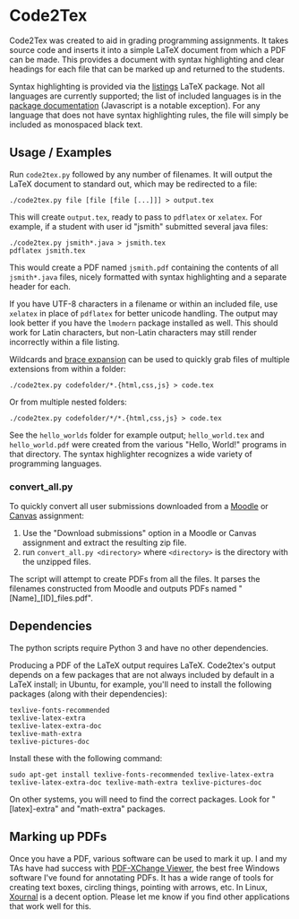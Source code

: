 # Code2Tex

Code2Tex was created to aid in grading programming assignments.  It takes
source code and inserts it into a simple LaTeX document from which a PDF can be
made.  This provides a document with syntax highlighting and clear headings for
each file that can be marked up and returned to the students.

Syntax highlighting is provided via the
[listings](https://www.ctan.org/pkg/listings) LaTeX package.  Not all languages
are currently supported; the list of included languages is in the [package
documentation](http://www.texdoc.net/texmf-dist/doc/latex/listings/listings.pdf#page=13)
(Javascript is a notable exception).  For any language that does not have
syntax highlighting rules, the file will simply be included as monospaced black
text.

## Usage / Examples

Run `code2tex.py` followed by any number of filenames.  It will output the
LaTeX document to standard out, which may be redirected to a file:

    ./code2tex.py file [file [file [...]]] > output.tex

This will create `output.tex`, ready to pass to `pdflatex` or `xelatex`.  For
example, if a student with user id "jsmith" submitted several java files:

    ./code2tex.py jsmith*.java > jsmith.tex
    pdflatex jsmith.tex

This would create a PDF named `jsmith.pdf` containing the contents of all
`jsmith*.java` files, nicely formatted with syntax highlighting and a separate
header for each.

If you have UTF-8 characters in a filename or within an included file, use
`xelatex` in place of `pdflatex` for better unicode handling.  The output may
look better if you have the `lmodern` package installed as well.  This should
work for Latin characters, but non-Latin characters may still render
incorrectly within a file listing.

Wildcards and [brace
expansion](https://www.gnu.org/software/bash/manual/html_node/Brace-Expansion.html)
can be used to quickly grab files of multiple extensions from within a folder:

    ./code2tex.py codefolder/*.{html,css,js} > code.tex

Or from multiple nested folders:

    ./code2tex.py codefolder/*/*.{html,css,js} > code.tex

See the `hello_worlds` folder for example output; `hello_world.tex` and
`hello_world.pdf` were created from the various "Hello, World!" programs in
that directory.  The syntax highlighter recognizes a wide variety of
programming languages.

### convert_all.py

To quickly convert all user submissions downloaded from a [Moodle](https://moodle.org/) or [Canvas](https://www.canvaslms.com/) assignment:
 1. Use the "Download submissions" option in a Moodle or Canvas assignment and extract the resulting zip file.
 2. run `convert_all.py <directory>` where `<directory>` is the directory with the unzipped files.

The script will attempt to create PDFs from all the files. It parses the
filenames constructed from Moodle and outputs PDFs named
"[Name]\_[ID]\_files.pdf".

## Dependencies

The python scripts require Python 3 and have no other dependencies.

Producing a PDF of the LaTeX output requires LaTeX.  Code2tex's output depends
on a few packages that are not always included by default in a LaTeX install;
in Ubuntu, for example, you'll need to install the following packages (along
with their dependencies):

    texlive-fonts-recommended
    texlive-latex-extra
    texlive-latex-extra-doc
    texlive-math-extra
    texlive-pictures-doc

Install these with the following command:

    sudo apt-get install texlive-fonts-recommended texlive-latex-extra texlive-latex-extra-doc texlive-math-extra texlive-pictures-doc

On other systems, you will need to find the correct packages.  Look for
"[latex]-extra" and "math-extra" packages.

## Marking up PDFs

Once you have a PDF, various software can be used to mark it up.  I and my TAs
have had success with [PDF-XChange
Viewer](http://www.tracker-software.com/product/pdf-xchange-viewer), the best
free Windows software I've found for annotating PDFs.  It has a wide range of
tools for creating text boxes, circling things, pointing with arrows, etc.  In
Linux, [Xournal](http://xournal.sourceforge.net/) is a decent option.  Please
let me know if you find other applications that work well for this.

